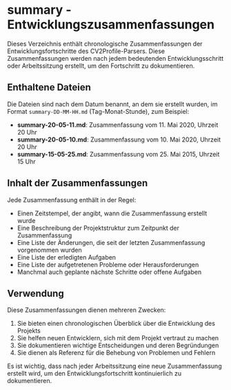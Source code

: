# summary - Entwicklungszusammenfassungen

Dieses Verzeichnis enthält chronologische Zusammenfassungen der Entwicklungsfortschritte des CV2Profile-Parsers. Diese Zusammenfassungen werden nach jedem bedeutenden Entwicklungsschritt oder Arbeitssitzung erstellt, um den Fortschritt zu dokumentieren.

## Enthaltene Dateien

Die Dateien sind nach dem Datum benannt, an dem sie erstellt wurden, im Format `summary-DD-MM-HH.md` (Tag-Monat-Stunde), zum Beispiel:

- **summary-20-05-11.md**: Zusammenfassung vom 11. Mai 2020, Uhrzeit 20 Uhr
- **summary-20-05-10.md**: Zusammenfassung vom 10. Mai 2020, Uhrzeit 20 Uhr
- **summary-15-05-25.md**: Zusammenfassung vom 25. Mai 2015, Uhrzeit 15 Uhr

## Inhalt der Zusammenfassungen

Jede Zusammenfassung enthält in der Regel:

- Einen Zeitstempel, der angibt, wann die Zusammenfassung erstellt wurde
- Eine Beschreibung der Projektstruktur zum Zeitpunkt der Zusammenfassung
- Eine Liste der Änderungen, die seit der letzten Zusammenfassung vorgenommen wurden
- Eine Liste der erledigten Aufgaben
- Eine Liste der aufgetretenen Probleme oder Herausforderungen
- Manchmal auch geplante nächste Schritte oder offene Aufgaben

## Verwendung

Diese Zusammenfassungen dienen mehreren Zwecken:

1. Sie bieten einen chronologischen Überblick über die Entwicklung des Projekts
2. Sie helfen neuen Entwicklern, sich mit dem Projekt vertraut zu machen
3. Sie dokumentieren wichtige Entscheidungen und deren Begründungen
4. Sie dienen als Referenz für die Behebung von Problemen und Fehlern

Es ist wichtig, dass nach jeder Arbeitssitzung eine neue Zusammenfassung erstellt wird, um den Entwicklungsfortschritt kontinuierlich zu dokumentieren. 
